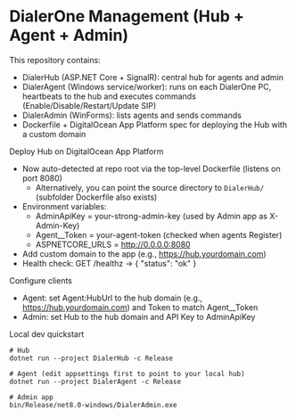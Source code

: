 # DialerOne Management (Hub + Agent + Admin)

This repository contains:
- DialerHub (ASP.NET Core + SignalR): central hub for agents and admin
- DialerAgent (Windows service/worker): runs on each DialerOne PC, heartbeats to the hub and executes commands (Enable/Disable/Restart/Update SIP)
- DialerAdmin (WinForms): lists agents and sends commands
- Dockerfile + DigitalOcean App Platform spec for deploying the Hub with a custom domain

Deploy Hub on DigitalOcean App Platform
- Now auto-detected at repo root via the top-level Dockerfile (listens on port 8080)
  - Alternatively, you can point the source directory to `DialerHub/` (subfolder Dockerfile also exists)
- Environment variables:
  - AdminApiKey = your-strong-admin-key (used by Admin app as X-Admin-Key)
  - Agent__Token = your-agent-token (checked when agents Register)
  - ASPNETCORE_URLS = http://0.0.0.0:8080
- Add custom domain to the app (e.g., https://hub.yourdomain.com)
- Health check: GET /healthz → { "status": "ok" }

Configure clients
- Agent: set Agent:HubUrl to the hub domain (e.g., https://hub.yourdomain.com) and Token to match Agent__Token
- Admin: set Hub to the hub domain and API Key to AdminApiKey

Local dev quickstart
```
# Hub
dotnet run --project DialerHub -c Release

# Agent (edit appsettings first to point to your local hub)
dotnet run --project DialerAgent -c Release

# Admin app
bin/Release/net8.0-windows/DialerAdmin.exe
```

